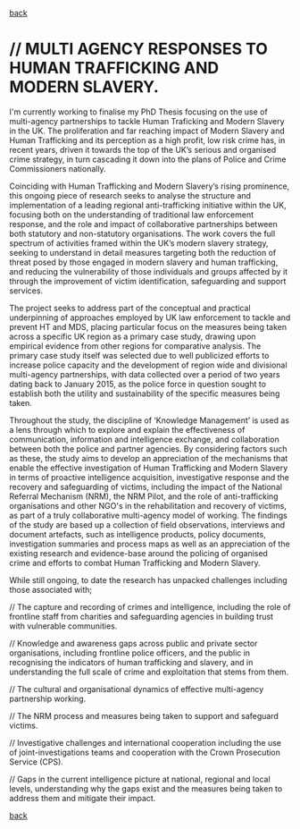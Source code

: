 [back](./)
 
 # // MULTI AGENCY RESPONSES TO HUMAN TRAFFICKING AND MODERN SLAVERY.
 
 I'm currently working to finalise my PhD Thesis focusing on the use of multi-agency partnerships to tackle Human Traficking and Modern Slavery in the UK. The proliferation and far reaching impact of Modern Slavery and Human Trafficking and its perception as a high profit, low risk crime has, in recent years, driven it towards the top of the UK’s serious and organised crime strategy, in turn cascading it down into the plans of Police and Crime Commissioners nationally. 
 
 Coinciding with Human Trafficking and Modern Slavery’s rising prominence, this ongoing piece of research seeks to analyse the structure and implementation of a leading regional anti-trafficking initiative within the UK, focusing both on the understanding of traditional law enforcement response, and the role and impact of collaborative partnerships between both statutory and non-statutory organisations. The work covers the full spectrum of activities framed within the UK’s modern slavery strategy, seeking to understand in detail measures targeting both the reduction of threat posed by those engaged in modern slavery and human trafficking, and reducing the vulnerability of those individuals and groups affected by it through the improvement of victim identification, safeguarding and support services. 
 
 The project seeks to address part of the conceptual and practical underpinning of approaches employed by UK law enforcement to tackle and prevent HT and MDS, placing particular focus on the measures being taken across a specific UK region as a primary case study, drawing upon empirical evidence from other regions for comparative analysis. The primary case study itself was selected due to well publicized efforts to increase police capacity and the development of region wide and divisional multi-agency partnerships, with data collected over a period of two years dating back to January 2015, as the police force in question sought to establish both the utility and sustainability of the specific measures being taken. 
 
 Throughout the study, the discipline of ‘Knowledge Management’ is used as a lens through which to explore and explain the effectiveness of communication, information and intelligence exchange, and collaboration between both the police and partner agencies. By considering factors such as these, the study aims to develop an appreciation of the mechanisms that enable the effective investigation of Human Trafficking and Modern Slavery in terms of proactive intelligence acquisition, investigative response and the recovery and safeguarding of victims, including the impact of the National Referral Mechanism (NRM), the NRM Pilot, and the role of anti-trafficking organisations and other NGO's in the rehabilitation and recovery of victims, as part of a truly collaborative multi-agency model of working. The findings of the study are based up a collection of field observations, interviews and document artefacts, such as intelligence products, policy documents, investigation summaries and process maps as well as an appreciation of the existing research and evidence-base around the policing of organised crime and efforts to combat Human Trafficking and Modern Slavery. 
 
 While still ongoing, to date the research has unpacked challenges including those associated with;
 
 // The capture and recording of crimes and intelligence, including the role of frontline staff from charities and safeguarding agencies in building trust with vulnerable communities. 
 
 // Knowledge and awareness gaps across public and private sector organisations, including frontline police officers, and the public in recognising the indicators of human trafficking and slavery, and in understanding the full scale of crime and exploitation that stems from them. 
 
 // The cultural and organisational dynamics of effective multi-agency partnership working. 
 
 // The NRM process and measures being taken to support and safeguard victims. 
 
 // Investigative challenges and international cooperation including the use of joint-investigations teams and cooperation with the Crown Prosecution Service (CPS). 
 
 // Gaps in the current intelligence picture at national, regional and local levels, understanding why the gaps exist and the measures being taken to address them and mitigate their impact.

 
 
[back](./)
